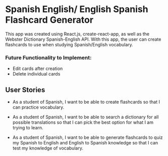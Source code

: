 # Spanish English/ English Spanish Flashcard Generator

This app was created using React.js, create-react-app, as well as the Webster Dictionary Spanish-English API. With this app, the user can create flashcards to use when studying Spanish/English vocabulary. 

### Future Functionality to Implement: 
* Edit cards after creation
* Delete individual cards

## User Stories

* As a student of Spanish, I want to be able to create flashcards so that I can practice vocabulary. 

* As a student of Spanish, I want to be able to search a dictionary for all possible translations so that I can pick the best option for what I am trying to learn. 

* As a student of Spanish, I want to be able to generate flashcards to quiz my Spanish to English and English to Spanish knowledge so that I can test my knowledge of vocabulary. 